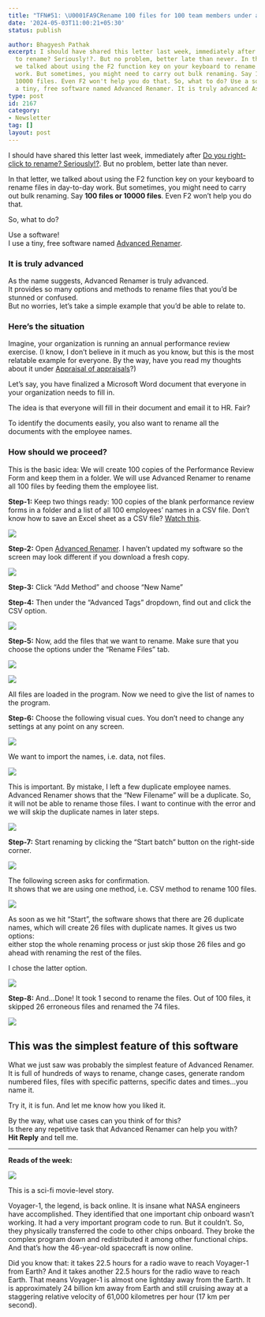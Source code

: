 ```yaml
---
title: "TFN#51: \U0001FA9CRename 100 files for 100 team members under a second"
date: '2024-05-03T11:00:21+05:30'
status: publish

author: Bhagyesh Pathak
excerpt: I should have shared this letter last week, immediately after Do you right-click
  to rename? Seriously!?. But no problem, better late than never. In that letter,
  we talked about using the F2 function key on your keyboard to rename files in day-to-day
  work. But sometimes, you might need to carry out bulk renaming. Say 100 files or
  10000 files. Even F2 won't help you do that. So, what to do? Use a software!I use
  a tiny, free software named Advanced Renamer. It is truly advanced As the name...
type: post
id: 2167
category:
- Newsletter
tag: []
layout: post
---
```


I should have shared this letter last week, immediately after [Do you right-click to rename? Seriously!?](https://bhagyeshpathak.com/blog/%f0%9f%aa%9cdo-you-right-click-to-rename-seriously/). But no problem, better late than never.

In that letter, we talked about using the F2 function key on your keyboard to rename files in day-to-day work. But sometimes, you might need to carry out bulk renaming. Say **100 files or 10000 files**. Even F2 won’t help you do that.

So, what to do?

Use a software!  
I use a tiny, free software named [Advanced Renamer](https://www.advancedrenamer.com/).

### It is truly advanced

As the name suggests, Advanced Renamer is truly advanced.  
It provides so many options and methods to rename files that you’d be stunned or confused.  
But no worries, let’s take a simple example that you’d be able to relate to.

### Here’s the situation

Imagine, your organization is running an annual performance review exercise. (I know, I don’t believe in it much as you know, but this is the most relatable example for everyone. By the way, have you read my thoughts about it under [Appraisal of appraisals](https://www.bhagyeshpathak.com/blog/appraisal-of-appraisals)?)

Let’s say, you have finalized a Microsoft Word document that everyone in your organization needs to fill in.

The idea is that everyone will fill in their document and email it to HR. Fair?

To identify the documents easily, you also want to rename all the documents with the employee names.

### How should we proceed?

This is the basic idea: We will create 100 copies of the Performance Review Form and keep them in a folder. We will use Advanced Renamer to rename all 100 files by feeding them the employee list.

**Step-1:** Keep two things ready: 100 copies of the blank performance review forms in a folder and a list of all 100 employees’ names in a CSV file. Don’t know how to save an Excel sheet as a CSV file? [Watch this](https://www.youtube.com/watch?v=OrqSOq2Q3kc).

![](https://embed.filekitcdn.com/e/tkwVjiL2WnM6sb9P2ZThes/91BFVT915Bk21z18L1N6ur)

**Step-2:** Open [Advanced Renamer](https://www.advancedrenamer.com/). I haven’t updated my software so the screen may look different if you download a fresh copy.

![](https://embed.filekitcdn.com/e/tkwVjiL2WnM6sb9P2ZThes/x3tSUsuARzmmp7GBJnmeYX)

**Step-3:** Click “Add Method” and choose “New Name”

**Step-4:** Then under the “Advanced Tags” dropdown, find out and click the CSV option.

![](https://embed.filekitcdn.com/e/tkwVjiL2WnM6sb9P2ZThes/2wJcDFiFhndkhRRyMs1oHL)

**Step-5:** Now, add the files that we want to rename. Make sure that you choose the options under the “Rename Files” tab.

![](https://embed.filekitcdn.com/e/tkwVjiL2WnM6sb9P2ZThes/9qKVpTj1dDR5V9J1T4ZjPh)

![](https://embed.filekitcdn.com/e/tkwVjiL2WnM6sb9P2ZThes/kosisrVyurXHEWu15zubx1)

All files are loaded in the program. Now we need to give the list of names to the program.

**Step-6:** Choose the following visual cues. You don’t need to change any settings at any point on any screen.

![](https://embed.filekitcdn.com/e/tkwVjiL2WnM6sb9P2ZThes/ijg9RUnv5vLVSsmQDgjexG)

We want to import the names, i.e. data, not files.

![](https://embed.filekitcdn.com/e/tkwVjiL2WnM6sb9P2ZThes/jcXPMTsdXYaXVCX9GTCQCu)

This is important. By mistake, I left a few duplicate employee names. Advanced Renamer shows that the “New Filename” will be a duplicate. So, it will not be able to rename those files. I want to continue with the error and we will skip the duplicate names in later steps.

![](https://embed.filekitcdn.com/e/tkwVjiL2WnM6sb9P2ZThes/jZBi2TdihgMaiD4AGzowhQ)

**Step-7:** Start renaming by clicking the “Start batch” button on the right-side corner.

![](https://embed.filekitcdn.com/e/tkwVjiL2WnM6sb9P2ZThes/pLTLjHdVscE34GrxdCzeX2)

The following screen asks for confirmation.  
It shows that we are using one method, i.e. CSV method to rename 100 files.

![](https://embed.filekitcdn.com/e/tkwVjiL2WnM6sb9P2ZThes/6UQLoBEVTzERWwbsN1vwnn)

As soon as we hit “Start”, the software shows that there are 26 duplicate names, which will create 26 files with duplicate names. It gives us two options:  
either stop the whole renaming process or just skip those 26 files and go ahead with renaming the rest of the files.

I chose the latter option.

![](https://embed.filekitcdn.com/e/tkwVjiL2WnM6sb9P2ZThes/odtqPCmLbw3jJVmo1EEVAx)

**Step-8:** And…Done! It took 1 second to rename the files. Out of 100 files, it skipped 26 erroneous files and renamed the 74 files.

![](https://embed.filekitcdn.com/e/tkwVjiL2WnM6sb9P2ZThes/4STA9JAZoFWtwEnuQvT1PH)

This was the simplest feature of this software
----------------------------------------------

What we just saw was probably the simplest feature of Advanced Renamer. It is full of hundreds of ways to rename, change cases, generate random numbered files, files with specific patterns, specific dates and times…you name it.

Try it, it is fun. And let me know how you liked it.

By the way, what use cases can you think of for this?  
Is there any repetitive task that Advanced Renamer can help you with?  
​**Hit Reply** and tell me.

---

**Reads of the week:**

[![](https://embed.filekitcdn.com/e/tkwVjiL2WnM6sb9P2ZThes/kjPeGRMJxKUczTdTUYZoxW)](https://blogs.nasa.gov/voyager/2024/04/22/nasas-voyager-1-resumes-sending-engineering-updates-to-earth/)

This is a sci-fi movie-level story.

Voyager-1, the legend, is back online. It is insane what NASA engineers have accomplished. They identified that one important chip onboard wasn’t working. It had a very important program code to run. But it couldn’t. So, they physically transferred the code to other chips onboard. They broke the complex program down and redistributed it among other functional chips. And that’s how the 46-year-old spacecraft is now online.

Did you know that: it takes 22.5 hours for a radio wave to reach Voyager-1 from Earth? And it takes another 22.5 hours for the radio wave to reach Earth. That means Voyager-1 is almost one lightday away from the Earth. It is approximately 24 billion km away from Earth and still cruising away at a staggering relative velocity of 61,000 kilometres per hour (17 km per second).